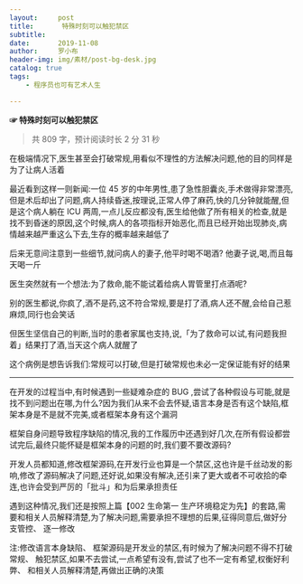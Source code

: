 ```yaml
---
layout:     post
title:       特殊时刻可以触犯禁区
subtitle:   
date:       2019-11-08
author:     罗小布
header-img: img/素材/post-bg-desk.jpg
catalog: true
tags:
    - 程序员也可有艺术人生

---
```






**☞  特殊时刻可以触犯禁区**

> 共 809 字，预计阅读时长 2 分 31 秒

在极端情况下,医生甚至会打破常规,用看似不理性的方法解决问题,他的目的同样是为了让病人活着

最近看到这样一则新闻:一位 45 岁的中年男性,患了急性胆囊炎,手术做得非常漂亮,但是术后却出了问题,病人持续昏迷,按理说,正常人停了麻药,快的几分钟就能醒,但是这个病人躺在 ICU 两周,一点儿反应都没有,医生给他做了所有相关的检查,就是找不到昏迷的原因,这个时候,病人的各项指标开始恶化,而且已经开始出现肺炎,病情越来越严重这么下去,生存的概率越来越低了

后来无意间注意到一些细节,就问病人的妻子,他平时喝不喝酒? 他妻子说,喝,而且每天喝一斤

医生突然就有一个想法:为了救命,能不能试着给病人胃管里打点酒呢?

别的医生都说,你疯了,酒不是药,这不符合常规,要是打了酒,病人还不醒,会给自己惹麻烦,同行也会笑话

但医生坚信自己的判断,当时的患者家属也支持,说,「为了救命可以试,有问题我担着」结果打了酒,当天这个病人就醒了

这个病例是想告诉我们:常规可以打破,但是打破常规也未必一定保证能有好的结果

----

在开发的过程当中,有时候遇到一些疑难杂症的 BUG ,尝试了各种假设与可能,就是找不到问题出在哪,为什么?因为我们从来不会去怀疑,语言本身是否有这个缺陷,框架本身是不是就不完美,或者框架本身有这个漏洞

框架自身问题导致程序缺陷的情况,我的工作履历中还遇到好几次,在所有假设都尝试完后,最终只能怀疑是框架本身的问题的时,我们要不要改源码?

开发人员都知道,修改框架源码,在开发行业也算是一个禁区,这也许是千丝动发的影响,修改了源码解决了问题,还好说,如果没有解决,还引来了更大或者不可收拾的牵连,也许会受到严厉的「批斗」和为后果承担责任

遇到这种情况,我们还是按照上篇【002 生命第一 生产环境稳定为先】的套路,需要和相关人员解释清楚,为了解决问题,需要承担不理想的后果,征得同意后,做好分支管控、 逐一修改

注:修改语言本身缺陷、 框架源码是开发业的禁区,有时候为了解决问题不得不打破常规、 触犯禁区,如果不去尝试,一点希望有没有,尝试了也不一定有希望,权衡好利弊、 和相关人员解释清楚,再做出正确的决策











